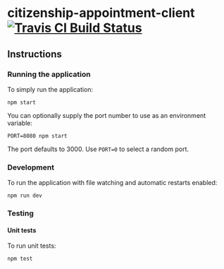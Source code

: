 # citizenship-appointment-client [![Travis CI Build Status](https://travis-ci.org/AusDTO/citizenship-appointment-client.svg?branch=master)](https://travis-ci.org/AusDTO/citizenship-appointment-client)


## Instructions

### Running the application

To simply run the application:

    npm start

You can optionally supply the port number to use as an environment variable:

    PORT=8080 npm start

The port defaults to 3000. Use `PORT=0` to select a random port.

### Development

To run the application with file watching and automatic restarts enabled:

    npm run dev

### Testing

#### Unit tests

To run unit tests:

    npm test
